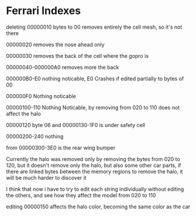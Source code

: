 # Ferrari Indexes

deleting 00000010 bytes to 00 removes entirely the cell mesh, so it's not there

00000020 removes the nose ahead only

00000030 removes the back of the cell where the gopro is

00000040-000000A0 removes more the back

000000B0-E0 nothing noticable, E0 Crashes if edited partially to bytes of 00

000000F0 Nothing noticable

00000100-110 Nothing Noticable, by removing from 020 to 110 does not affect the halo

00000120 byte 06 and 00000130-1F0 is under safety cell

00000200-240 nothing

from 00000300-3E0 is the rear wing bumper

Currently the halo was removed only by removing the bytes from 020 to 120, but it doesn't remove only the halo, but also some other car parts, if there are linked bytes between the memory regions to remove the halo, it will be much harder to discover it

I think that now i have to try to edit each string individually without editing the others, and see how they affect the model from 020 to 110

editing 00000150 affects the halo color, becoming the same color as the car

